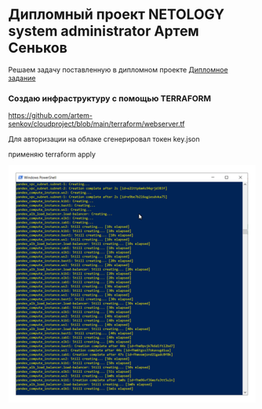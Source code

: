 # Дипломный проект NETOLOGY system administrator Артем Сеньков 

Решаем задачу поставленную в дипломном проекте
[Дипломное задание](https://github.com/netology-code/sys-diplom/blob/diplom-zabbix/README.md)

### Создаю инфраструктуру с помощью TERRAFORM 

https://github.com/artem-senkov/cloudproject/blob/main/terraform/webserver.tf

Для авторизации на облаке сгенерировал токен key.json

применяю terraform apply

![terraform apply](https://github.com/artem-senkov/cloudproject/blob/main/img/tfapply01.png)
